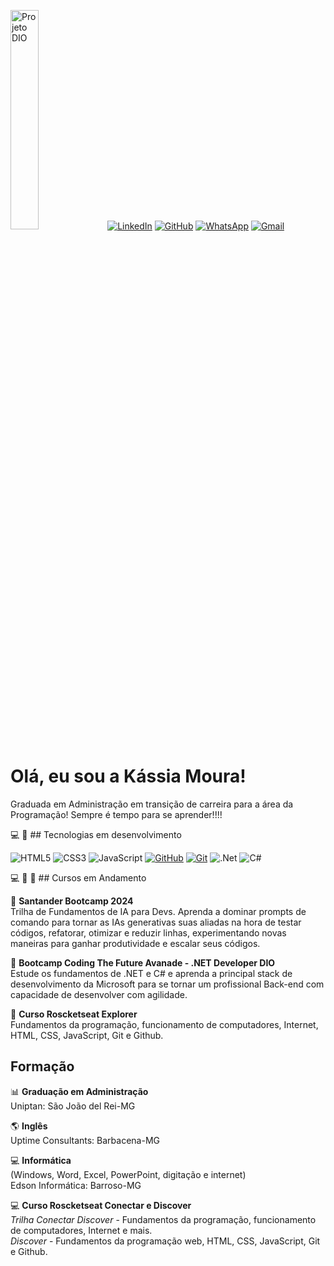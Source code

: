 <img alt="Projeto DIO" src="//imagens/fotokassia.jpg" width="30%"> [![LinkedIn](https://img.shields.io/badge/LinkedIn-0077B5?style=for-the-badge&logo=linkedin&logoColor=white)](https://www.linkedin.com/in/kassia-moura-10775aa8) [![GitHub](https://img.shields.io/badge/GitHub-100000?style=for-the-badge&logo=github&logoColor=white)](https://github.com/Kassia08) [![WhatsApp](https://img.shields.io/badge/WhatsApp-25D366?style=for-the-badge&logo=whatsapp&logoColor=white)](https://wa.me/+55+032+999762033) [![Gmail](https://img.shields.io/badge/Gmail-333333?style=for-the-badge&logo=gmail&logoColor=red)](mailto:kassiadesigners@gmail.com)   

<h1>Olá, eu sou a Kássia Moura!</h1>

Graduada em Administração em transição de carreira para a área da Programação! Sempre é tempo para se aprender!!!!

💻 🚀 ## Tecnologias em desenvolvimento 

![HTML5](https://img.shields.io/badge/html5-%23E34F26.svg?style=for-the-badge&logo=html5&logoColor=white)
![CSS3](https://img.shields.io/badge/css3-%231572B6.svg?style=for-the-badge&logo=css3&logoColor=white)
![JavaScript](https://img.shields.io/badge/javascript-%23323330.svg?style=for-the-badge&logo=javascript&logoColor=%23F7DF1E)
[![GitHub](https://img.shields.io/badge/GitHub-000?style=for-the-badge&logo=github&logoColor=30A3DC)](https://docs.github.com/)
[![Git](https://img.shields.io/badge/Git-000?style=for-the-badge&logo=git&logoColor=E94D5F)](https://git-scm.com/doc) 
![.Net](https://img.shields.io/badge/.NET-5C2D91?style=for-the-badge&logo=.net&logoColor=white)
![C#](https://img.shields.io/badge/c%23-%23239120.svg?style=for-the-badge&logo=csharp&logoColor=white)


💻 📕 🚀 ## Cursos em Andamento

🚀 **Santander Bootcamp 2024**   
Trilha de Fundamentos de IA para Devs. Aprenda a dominar prompts de comando para tornar as IAs generativas suas aliadas na hora de testar códigos, refatorar, otimizar e reduzir linhas, experimentando novas maneiras para ganhar produtividade e escalar seus códigos.

🚀 **Bootcamp Coding The Future Avanade - .NET Developer DIO**   
Estude os fundamentos de .NET e C# e aprenda a principal stack de desenvolvimento da Microsoft para se tornar um profissional Back-end com capacidade de desenvolver com agilidade.

🚀 **Curso Roscketseat Explorer**       
Fundamentos da programação, funcionamento de computadores, Internet, HTML, CSS, JavaScript, Git e Github.

## Formação

📊 **Graduação em Administração**    
Uniptan: São João del Rei-MG    

🌎 **Inglês**    
Uptime Consultants: Barbacena-MG  

💻 **Informática**     
(Windows, Word, Excel, PowerPoint, digitação e internet)    
Edson Informática: Barroso-MG

💻 **Curso Roscketseat Conectar e Discover**    
*Trilha Conectar Discover* - Fundamentos da programação, funcionamento de computadores, Internet e mais.   
*Discover* - Fundamentos da programação web, HTML, CSS, JavaScript, Git e Github.
